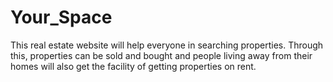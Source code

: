 # Your_Space
This real estate website will help everyone in searching properties. Through this, properties can be sold and bought and people living away from their homes will also get the facility of getting properties on rent.
